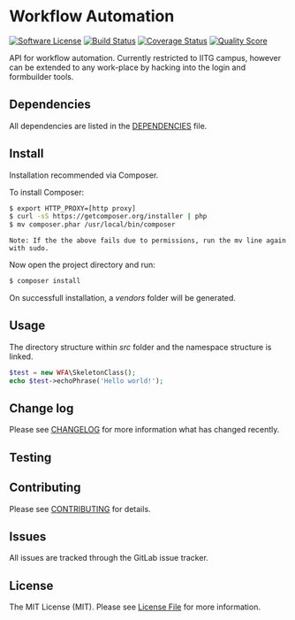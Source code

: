 # Workflow Automation

[![Software License][ico-license]](LICENSE.md)
[![Build Status][ico-travis]][link-travis]
[![Coverage Status][ico-scrutinizer]][link-scrutinizer]
[![Quality Score][ico-code-quality]][link-code-quality]

API for workflow automation. Currently restricted to IITG campus, however can be extended to any work-place by hacking into the login and formbuilder tools.

## Dependencies

All dependencies are listed in the [DEPENDENCIES](DEPENDENCIES.md) file.

## Install

Installation recommended via Composer.

To install Composer:

``` bash
$ export HTTP_PROXY=[http proxy]
$ curl -sS https://getcomposer.org/installer | php
$ mv composer.phar /usr/local/bin/composer
```

``` Note: If the the above fails due to permissions, run the mv line again with sudo. ```

Now open the project directory and run:

``` bash
$ composer install
```
On successfull installation, a *vendors* folder will be generated.

## Usage

The directory structure within *src* folder and the namespace structure is linked.

``` php
$test = new WFA\SkeletonClass();
echo $test->echoPhrase('Hello world!');
```
## Change log

Please see [CHANGELOG](CHANGELOG.md) for more information what has changed recently.

## Testing

## Contributing

Please see [CONTRIBUTING](CONTRIBUTING.md) for details.

## Issues

All issues are tracked through the GitLab issue tracker.

## License

The MIT License (MIT). Please see [License File](LICENSE.md) for more information.

[ico-version]: https://img.shields.io/packagist/v/:vendor/:package_name.svg?style=flat-square
[ico-license]: https://img.shields.io/badge/license-MIT-brightgreen.svg?style=flat-square
[ico-travis]: https://img.shields.io/travis/:vendor/:package_name/master.svg?style=flat-square
[ico-scrutinizer]: https://img.shields.io/scrutinizer/coverage/g/:vendor/:package_name.svg?style=flat-square
[ico-code-quality]: https://img.shields.io/scrutinizer/g/:vendor/:package_name.svg?style=flat-square
[ico-downloads]: https://img.shields.io/packagist/dt/:vendor/:package_name.svg?style=flat-square

[link-packagist]: https://packagist.org/packages/:vendor/:package_name
[link-travis]: https://travis-ci.org/:vendor/:package_name
[link-scrutinizer]: https://scrutinizer-ci.com/g/:vendor/:package_name/code-structure
[link-code-quality]: https://scrutinizer-ci.com/g/:vendor/:package_name
[link-downloads]: https://packagist.org/packages/:vendor/:package_name
[link-author]: https://github.com/:author_username
[link-contributors]: ../../contributors

